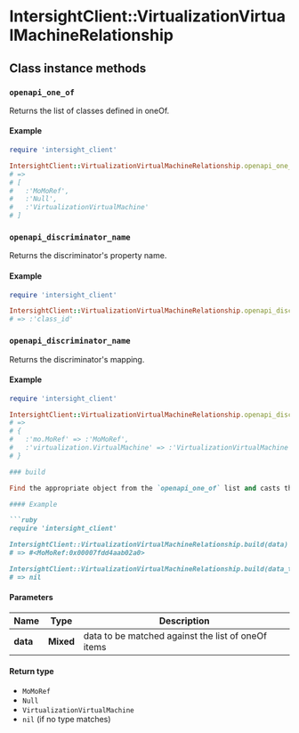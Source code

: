 # IntersightClient::VirtualizationVirtualMachineRelationship

## Class instance methods

### `openapi_one_of`

Returns the list of classes defined in oneOf.

#### Example

```ruby
require 'intersight_client'

IntersightClient::VirtualizationVirtualMachineRelationship.openapi_one_of
# =>
# [
#   :'MoMoRef',
#   :'Null',
#   :'VirtualizationVirtualMachine'
# ]
```

### `openapi_discriminator_name`

Returns the discriminator's property name.

#### Example

```ruby
require 'intersight_client'

IntersightClient::VirtualizationVirtualMachineRelationship.openapi_discriminator_name
# => :'class_id'
```

### `openapi_discriminator_name`

Returns the discriminator's mapping.

#### Example

```ruby
require 'intersight_client'

IntersightClient::VirtualizationVirtualMachineRelationship.openapi_discriminator_mapping
# =>
# {
#   :'mo.MoRef' => :'MoMoRef',
#   :'virtualization.VirtualMachine' => :'VirtualizationVirtualMachine'
# }

### build

Find the appropriate object from the `openapi_one_of` list and casts the data into it.

#### Example

```ruby
require 'intersight_client'

IntersightClient::VirtualizationVirtualMachineRelationship.build(data)
# => #<MoMoRef:0x00007fdd4aab02a0>

IntersightClient::VirtualizationVirtualMachineRelationship.build(data_that_doesnt_match)
# => nil
```

#### Parameters

| Name | Type | Description |
| ---- | ---- | ----------- |
| **data** | **Mixed** | data to be matched against the list of oneOf items |

#### Return type

- `MoMoRef`
- `Null`
- `VirtualizationVirtualMachine`
- `nil` (if no type matches)

